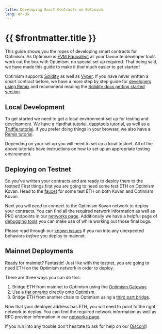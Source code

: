 ```yaml
---
title: Developing Smart Contracts on Optimism 
lang: en-US
---
```


# {{ $frontmatter.title }}

This guide shows you the ropes of developing smart contracts for Optimism. As Optimism is [EVM Equivalent](https://medium.com/ethereum-optimism/introducing-evm-equivalence-5c2021deb306) all your favourite developer tools work out the box with Optimism, no special set up required. That being said, we have made this guide to make it _that_ much easier to get started! 

Optimism supports [Solidity](https://docs.soliditylang.org/en/develop/) as well as [Vyper](https://vyper.readthedocs.io/en/stable/). If you have never written a smart contract before, we have a more step by step guide for [developers using Remix](../developers/build/basic-contract.md#writing-a-quick-contract) and recommend reading the [Solidity docs getting started section](https://docs.soliditylang.org/en/develop/#getting-started). 

## Local Development 

To get started we need to get a local environment set up for testing and development. We have a [Hardhat tutorial](https://github.com/ethereum-optimism/optimism-tutorial/tree/main/hardhat), [dapptools tutorial](https://github.com/ethereum-optimism/optimism-tutorial/tree/main/dapptools), as well as a [Truffle tutorial](https://github.com/ethereum-optimism/optimism-tutorial/tree/main/truffle). If you prefer doing things in your browser, we also have a [Remix tutorial](https://github.com/ethereum-optimism/optimism-tutorial/tree/main/remix).

Depending on your set up you will need to set up a local testnet. All of the above tutorials have instructions on how to set up an appropriate testing environment. 

## Deploying on Testnet 

So you've written your contracts and are ready to deploy them to the testnet! First things first you are going to need some test ETH on Optimism Kovan. Head to the [faucet](https://faucet.paradigm.xyz/) for some test ETH on both Kovan and Optimism Kovan. 

Next you will need to connect to the Optimism Kovan network to deploy your contracts. You can find all the required network information as well as PRC endpoints in our [networks page](../useful-tools/networks.md#optimism-kovan-testnet). Additionally we have a helpful page of [debugging tools](../useful-tools/debugging.md) you can make use of while working out those final bugs. 

Please read through our [known issues](../developers/known-issues.md) if you run into any unexpected behaviors _before_ you deploy to mainnet. 

## Mainnet Deployments 

Ready for mainnet? Fantastic! Just like with the testnet, you are going to need ETH on the Optimism network in order to deploy. 

There are three ways you can do this:
1. Bridge ETH from mainnet to Optimism using the [Optimism Gateway](https://gateway.optimism.io/).
2. Use a [fiat onramp](https://help.optimism.io/hc/en-us/articles/4413642522139-Is-Optimism-supported-by-fiat-onramps-or-do-I-need-to-buy-assets-and-then-bridge-them-) directly onto Optimism.
3. Bridge ETH from another chain to Optimism using a [third part bridge](https://www.optimism.io/apps/bridges).

Now that your deployer address has ETH, you will need to point to the right network to deploy. You can find the required network information as well as RPC provider information in our [networks page](../useful-tools/networks.md#optimism-mainnet). 

If you run into any trouble don't hesitate to ask for help on our [Discord](https://discord.optimism.io/)! 